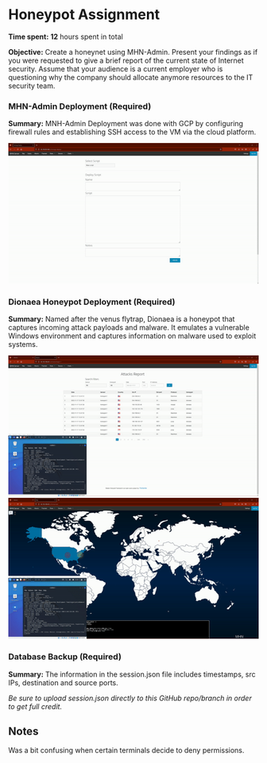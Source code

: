 # Honeypot Assignment

**Time spent:** **12** hours spent in total

**Objective:** Create a honeynet using MHN-Admin. Present your findings as if you were requested to give a brief report of the current state of Internet security. Assume that your audience is a current employer who is questioning why the company should allocate anymore resources to the IT security team.

### MHN-Admin Deployment (Required)

**Summary:** MNH-Admin Deployment was done with GCP by configuring firewall rules and establishing SSH access to the VM via the cloud platform.

<img src="e1.gif">

### Dionaea Honeypot Deployment (Required)

**Summary:** Named after the venus flytrap, Dionaea is a honeypot that captures incoming attack payloads and malware. It emulates a vulnerable Windows environment and captures information on malware used to exploit systems.

<img src="e2.gif">
<img src="e3.gif">

### Database Backup (Required) 

**Summary:** The information in the session.json file includes timestamps, src IPs, destination and source ports.

*Be sure to upload session.json directly to this GitHub repo/branch in order to get full credit.*

## Notes

Was a bit confusing when certain terminals decide to deny permissions.
